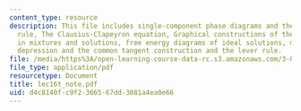 ```yaml
---
content_type: resource
description: This file includes single-component phase diagrams and the Gibbs phase
  rule, The Clausius-Clapeyron equation, Graphical constructions of the free energy
  in mixtures and solutions, free energy diagrams of ideal solutions, melting point
  depression and the common tangent construction and the lever rule.
file: /media/https%3A/open-learning-course-data-rc.s3.amazonaws.com/3-012-fundamentals-of-materials-science-fall-2005/d4c8140fc9f2366567dd3081a4ea0e66_lec16t_note.pdf
file_type: application/pdf
resourcetype: Document
title: lec16t_note.pdf
uid: d4c8140f-c9f2-3665-67dd-3081a4ea0e66
---
```

